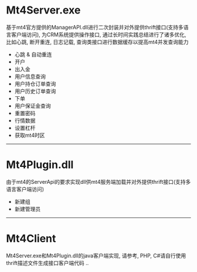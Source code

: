 
# Mt4Server.exe
基于mt4官方提供的ManagerAPI.dll进行二次封装并对外提供thrift接口(支持多语言客户端访问), 为CRM系统提供操作接口, 通过长时间实践总结进行了诸多优化, 比如心跳, 断开重连, 日志记载, 查询类接口进行数据缓存以提高mt4并发查询能力
* 心跳 & 自动重连
* 开户
* 出入金
* 用户信息查询
* 用户持仓订单查询
* 用户历史订单查询
* 下单
* 用户保证金查询
* 重置密码
* 行情数据
* 设置杠杆
* 获取mt4时区

---

# Mt4Plugin.dll
由于mt4的ServerApi的要求实现dll供mt4服务端加载并对外提供thrift接口(支持多语言客户端访问)
* 新建组
* 新建管理员

---

# Mt4Client
Mt4Server.exe和Mt4Plugin.dll的java客户端实现, 请参考, PHP, C#请自行使用thrift描述文件生成接口客户端代码 ..
